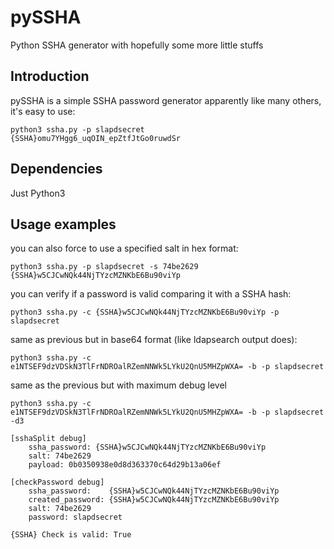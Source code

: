 # pySSHA
Python SSHA generator with hopefully some more little stuffs

Introduction
------------
pySSHA is a simple SSHA password generator apparently like many others, it's easy to use:
````
python3 ssha.py -p slapdsecret
{SSHA}omu7YHgg6_uqOIN_epZtfJtGo0ruwdSr 
````

Dependencies
------------
Just Python3

Usage examples
--------------

you can also force to use a specified salt in hex format:
````
python3 ssha.py -p slapdsecret -s 74be2629
{SSHA}w5CJCwNQk44NjTYzcMZNKbE6Bu90viYp 
````

you can verify if a password is valid comparing it with a SSHA hash:
````
python3 ssha.py -c {SSHA}w5CJCwNQk44NjTYzcMZNKbE6Bu90viYp -p slapdsecret
````

same as previous but in base64 format (like ldapsearch output does):
````
python3 ssha.py -c e1NTSEF9dzVDSkN3TlFrNDROalRZemNNWk5LYkU2QnU5MHZpWXA= -b -p slapdsecret
````

same as the previous but with maximum debug level
````
python3 ssha.py -c e1NTSEF9dzVDSkN3TlFrNDROalRZemNNWk5LYkU2QnU5MHZpWXA= -b -p slapdsecret -d3

[sshaSplit debug]
	ssha_password: {SSHA}w5CJCwNQk44NjTYzcMZNKbE6Bu90viYp 
	salt: 74be2629 
	payload: 0b0350938e0d8d363370c64d29b13a06ef

[checkPassword debug]
 	ssha_password:    {SSHA}w5CJCwNQk44NjTYzcMZNKbE6Bu90viYp
	created_password: {SSHA}w5CJCwNQk44NjTYzcMZNKbE6Bu90viYp
	salt: 74be2629
	password: slapdsecret

{SSHA} Check is valid: True
````

